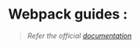 # Webpack guides :

> *Refer the official [documentation](https://webpack.js.org/guides/installation)*


